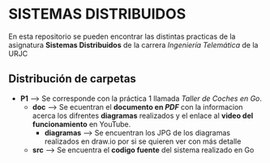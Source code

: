 # SISTEMAS DISTRIBUIDOS
En esta repositorio se pueden encontrar las distintas practicas de la asignatura **Sistemas Distribuidos** de la carrera *Ingeniería Telemática* de la URJC

## Distribución de carpetas
  - **P1** --> Se corresponde con la práctica 1 llamada *Taller de Coches en Go*.
    - **doc** --> Se ecuentran el **documento en *PDF*** con la informacion acerca los difrentes **diagramas** realizados y el enlace al **video del funcionamiento** en YouTube.
      - **diagramas** --> Se encuentran los JPG de los diagramas realizados en draw.io por si se quieren ver con más detalle
    - **src** --> Se encuentra el **codigo fuente** del sistema realizado en Go
